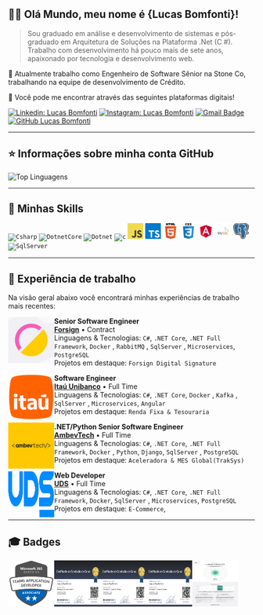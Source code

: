 ## 👨‍💻 Olá Mundo, meu nome é <strong>{Lucas Bomfonti}!</strong>

> Sou graduado em análise e desenvolvimento de sistemas e pós-graduado em Arquitetura de Soluções na Plataforma .Net (C #).
  Trabalho com desenvolvimento há pouco mais de sete anos, apaixonado por tecnologia e desenvolvimento web.

🔭 Atualmente trabalho como Engenheiro de Software Sênior na Stone Co, trabalhando na equipe de desenvolvimento de Crédito.

💬 Você pode me encontrar através das seguintes plataformas digitais!

[![Linkedin: Lucas Bomfonti](https://img.shields.io/badge/-Linkedin-blue?style=flat-square&logo=Linkedin&logoColor=white&link=https://www.linkedin.com/in/lucas-bomfonti-893503183/)](https://www.linkedin.com/in/lucas-bomfonti-893503183/)
[![Instagram: Lucas Bomfonti](https://img.shields.io/badge/-Instagram-DF0174?style=flat-square&labelColor=DF0174&logo=instagram&logoColor=white&link=https://www.instagram.com/lucasbomfonti/)](https://www.instagram.com/lucasbomfonti/)
[![Gmail Badge](https://img.shields.io/badge/-Gmail-FF0000?style=flat-square&labelColor=FF0000&logo=gmail&logoColor=white&link=mailto:lucasbonfonti846@gmail.com)](mailto:lucasbonfonti846@gmail.com)
[![GitHub Lucas Bomfonti]( https://img.shields.io/github/followers/lucasbomfonti?label=follow&style=social)](https://github.com/lucasbomfonti)

----
## ⭐ Informações sobre minha conta GitHub
![Top Linguagens](https://github-readme-stats.vercel.app/api/top-langs/?username=lucasbomfonti&show_icons=true&theme=radical)

----

## 🚀 Minhas Skills

<code><img height="32" src="https://cdn.jsdelivr.net/gh/devicons/devicon/icons/csharp/csharp-original.svg" alt="Csharp"/></code>
<code><img height="32" src="https://cdn.jsdelivr.net/gh/devicons/devicon/icons/dotnetcore/dotnetcore-original.svg" alt="DotnetCore"/></code>
<code><img height="32" src="https://cdn.jsdelivr.net/gh/devicons/devicon/icons/dot-net/dot-net-plain-wordmark.svg" alt="Dotnet"/></code>
<code><img height="32" src="https://cdn.iconscout.com/icon/free/png-512/c-programming-569564.png" alt="c"/></code>
<code><img height="32" src="https://raw.githubusercontent.com/github/explore/80688e429a7d4ef2fca1e82350fe8e3517d3494d/topics/javascript/javascript.png" alt="Javascript"/></code>
<code><img height="32" src="https://raw.githubusercontent.com/github/explore/80688e429a7d4ef2fca1e82350fe8e3517d3494d/topics/typescript/typescript.png" alt="Typescript"/></code>
<code><img height="32" src="https://raw.githubusercontent.com/github/explore/80688e429a7d4ef2fca1e82350fe8e3517d3494d/topics/html/html.png" alt="HTML5"/></code>
<code><img height="32" src="https://raw.githubusercontent.com/github/explore/80688e429a7d4ef2fca1e82350fe8e3517d3494d/topics/css/css.png" alt="CSS"/></code>
<code><img height="32" src="https://raw.githubusercontent.com/github/explore/80688e429a7d4ef2fca1e82350fe8e3517d3494d/topics/angular/angular.png" alt="Angular"/></code>
<code><img height="32" src="https://raw.githubusercontent.com/github/explore/80688e429a7d4ef2fca1e82350fe8e3517d3494d/topics/mysql/mysql.png" alt="MySQL"/></code>
<code><img height="32" src="https://raw.githubusercontent.com/github/explore/80688e429a7d4ef2fca1e82350fe8e3517d3494d/topics/postgresql/postgresql.png" alt="PostegreSQL"/></code>
<code><img height="32" src="https://cdn.jsdelivr.net/gh/devicons/devicon/icons/microsoftsqlserver/microsoftsqlserver-plain-wordmark.svg" alt="SqlServer"/></code>

---

## 💼 Experiência de trabalho
Na visão geral abaixo você encontrará minhas experiências de trabalho mais recentes:

[<img align="left" height="94px" width="94px" alt="Warpnet" src="https://github.com/lucasbomfonti/lucasbomfonti/blob/main/forsign_digital_logo.jpg"/>](https://www.forsign.digital/)
**Senior Software Engineer** \
[**Forsign**](https://www.forsign.digital/) • Contract \
Linguagens & Tecnologias: `C#`, `.NET Core`, `.NET Full Framework`, `Docker` , `RabbitMQ` , `SqlServer` , `Microservices`, `PostgreSQL`\
Projetos em destaque: `Forsign Digital Signature`
<br/>

[<img align="left" height="94px" width="94px" alt="Warpnet" src="https://github.com/lucasbomfonti/lucasbomfonti/blob/main/itau.png"/>](https://www.linkedin.com/company/itau/)
**Software Engineer** \
[**Itaú Unibanco**](https://www.linkedin.com/company/itau/) • Full Time \
Linguagens & Tecnologias: `C#`, `.NET Core`, `Docker` , `Kafka` , `SqlServer` , `Microservices`, `Angular`\
Projetos em destaque: `Renda Fixa & Tesouraria`
<br/>

[<img align="left" height="94px" width="94px" alt="Warpnet" src="https://github.com/lucasbomfonti/lucasbomfonti/blob/main/ambevtech_logo.jpg"/>](https://www.ambevtech.com.br/)
**.NET/Python Senior Software Engineer** \
[**AmbevTech**](https://www.ambevtech.com.br/) • Full Time \
Linguagens & Tecnologias: `C#`, `.NET Core`, `.NET Full Framework`, `Docker` , `Python`, `Django`, `SqlServer` , `PostgreSQL`\
Projetos em destaque: `Aceleradora & MES Global(TrakSys)`
<br/>

[<img align="left" height="94px" width="94px" alt="Warpnet" src="https://github.com/lucasbomfonti/lucasbomfonti/blob/main/uds.png"/>](https://uds.com.br/)
**Web Developer** \
[**UDS**](https://uds.com.br/) • Full Time \
Linguagens & Tecnologias: `C#`, `.NET Core`, `.NET Full Framework`, `Docker`, `SqlServer` , `Microservices`, `PostgreSQL`\
Projetos em destaque: `E-Commerce`,
<br/>

----

## 🎓 Badges


[<img align="left" height="94px" width="94px" alt="Warpnet" src="https://github.com/lucasbomfonti/lucasbomfonti/blob/main/image.png"/>](https://github.com/lucasbomfonti/lucasbomfonti/blob/main/image.png)

[<img align="left" height="94px" width="94px" alt="Warpnet" src="https://github.com/lucasbomfonti/lucasbomfonti/blob/main/fdb8038de165a6f5d0185e2d288b4bf67ae2e5338fa8eebbfa4dd4208c7431da.png"/>](https://github.com/lucasbomfonti/lucasbomfonti/blob/main/fdb8038de165a6f5d0185e2d288b4bf67ae2e5338fa8eebbfa4dd4208c7431da.png)

[<img align="left" height="94px" width="94px" alt="Warpnet" src="https://github.com/lucasbomfonti/lucasbomfonti/blob/main/4dab8dc458489d89b7649d4284dbe5de46213b6f3fbf007fb67a42eeba01c650.png"/>](https://github.com/lucasbomfonti/lucasbomfonti/blob/main/4dab8dc458489d89b7649d4284dbe5de46213b6f3fbf007fb67a42eeba01c650.png)

[<img align="left" height="94px" width="94px" alt="Warpnet" src="https://github.com/lucasbomfonti/lucasbomfonti/blob/main/4dab8dc458489d89b7649d4284dbe5de46213b6f3fbf007fb67a42eeba01c650%20(1).png"/>](https://github.com/lucasbomfonti/lucasbomfonti/blob/main/4dab8dc458489d89b7649d4284dbe5de46213b6f3fbf007fb67a42eeba01c650%20(1).png)

[<img align="left" height="94px" width="94px" alt="Warpnet" src="https://github.com/lucasbomfonti/lucasbomfonti/blob/main/EF%20SET%20Certificate-1.png"/>](https://www.efset.org/cert/sJBQ3G)

